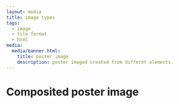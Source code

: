 ```yaml
---
layout: media
title: image types
tags:
  - image
  - file format
  - html
media:
  media/banner.html:
    title: poster image
    description: poster imaged created from differnt elements.
---
```


Composited poster image
==========================================================================

